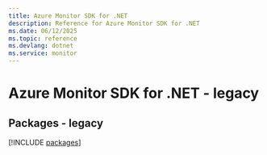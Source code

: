 ```yaml
---
title: Azure Monitor SDK for .NET
description: Reference for Azure Monitor SDK for .NET
ms.date: 06/12/2025
ms.topic: reference
ms.devlang: dotnet
ms.service: monitor
---
```

# Azure Monitor SDK for .NET - legacy
## Packages - legacy
[!INCLUDE [packages](monitor-index.md)]